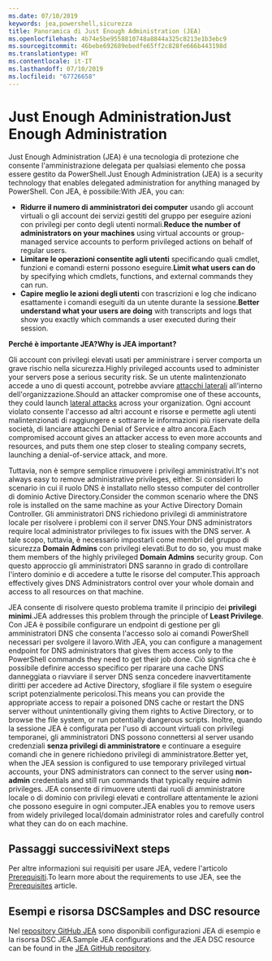 ```yaml
---
ms.date: 07/10/2019
keywords: jea,powershell,sicurezza
title: Panoramica di Just Enough Administration (JEA)
ms.openlocfilehash: 4b74e5be9558810748a8844a325c8213e1b3ebc9
ms.sourcegitcommit: 46bebe692689ebedfe65ff2c828fe666b443198d
ms.translationtype: HT
ms.contentlocale: it-IT
ms.lasthandoff: 07/10/2019
ms.locfileid: "67726658"
---
```

# <a name="just-enough-administration"></a><span data-ttu-id="cc989-103">Just Enough Administration</span><span class="sxs-lookup"><span data-stu-id="cc989-103">Just Enough Administration</span></span>

<span data-ttu-id="cc989-104">Just Enough Administration (JEA) è una tecnologia di protezione che consente l'amministrazione delegata per qualsiasi elemento che possa essere gestito da PowerShell.</span><span class="sxs-lookup"><span data-stu-id="cc989-104">Just Enough Administration (JEA) is a security technology that enables delegated administration for anything managed by PowerShell.</span></span> <span data-ttu-id="cc989-105">Con JEA, è possibile:</span><span class="sxs-lookup"><span data-stu-id="cc989-105">With JEA, you can:</span></span>

- <span data-ttu-id="cc989-106">**Ridurre il numero di amministratori dei computer** usando gli account virtuali o gli account dei servizi gestiti del gruppo per eseguire azioni con privilegi per conto degli utenti normali.</span><span class="sxs-lookup"><span data-stu-id="cc989-106">**Reduce the number of administrators on your machines** using virtual accounts or group-managed service accounts to perform privileged actions on behalf of regular users.</span></span>
- <span data-ttu-id="cc989-107">**Limitare le operazioni consentite agli utenti** specificando quali cmdlet, funzioni e comandi esterni possono eseguire.</span><span class="sxs-lookup"><span data-stu-id="cc989-107">**Limit what users can do** by specifying which cmdlets, functions, and external commands they can run.</span></span>
- <span data-ttu-id="cc989-108">**Capire meglio le azioni degli utenti** con trascrizioni e log che indicano esattamente i comandi eseguiti da un utente durante la sessione.</span><span class="sxs-lookup"><span data-stu-id="cc989-108">**Better understand what your users are doing** with transcripts and logs that show you exactly which commands a user executed during their session.</span></span>

<span data-ttu-id="cc989-109">**Perché è importante JEA?**</span><span class="sxs-lookup"><span data-stu-id="cc989-109">**Why is JEA important?**</span></span>

<span data-ttu-id="cc989-110">Gli account con privilegi elevati usati per amministrare i server comporta un grave rischio nella sicurezza.</span><span class="sxs-lookup"><span data-stu-id="cc989-110">Highly privileged accounts used to administer your servers pose a serious security risk.</span></span> <span data-ttu-id="cc989-111">Se un utente malintenzionato accede a uno di questi account, potrebbe avviare [attacchi laterali](https://aka.ms/pth) all'interno dell'organizzazione.</span><span class="sxs-lookup"><span data-stu-id="cc989-111">Should an attacker compromise one of these accounts, they could launch [lateral attacks](https://aka.ms/pth) across your organization.</span></span> <span data-ttu-id="cc989-112">Ogni account violato consente l'accesso ad altri account e risorse e permette agli utenti malintenzionati di raggiungere e sottrarre le informazioni più riservate della società, di lanciare attacchi Denial of Service e altro ancora.</span><span class="sxs-lookup"><span data-stu-id="cc989-112">Each compromised account gives an attacker access to even more accounts and resources, and puts them one step closer to stealing company secrets, launching a denial-of-service attack, and more.</span></span>

<span data-ttu-id="cc989-113">Tuttavia, non è sempre semplice rimuovere i privilegi amministrativi.</span><span class="sxs-lookup"><span data-stu-id="cc989-113">It's not always easy to remove administrative privileges, either.</span></span> <span data-ttu-id="cc989-114">Si consideri lo scenario in cui il ruolo DNS è installato nello stesso computer del controller di dominio Active Directory.</span><span class="sxs-lookup"><span data-stu-id="cc989-114">Consider the common scenario where the DNS role is installed on the same machine as your Active Directory Domain Controller.</span></span> <span data-ttu-id="cc989-115">Gli amministratori DNS richiedono privilegi di amministratore locale per risolvere i problemi con il server DNS.</span><span class="sxs-lookup"><span data-stu-id="cc989-115">Your DNS administrators require local administrator privileges to fix issues with the DNS server.</span></span> <span data-ttu-id="cc989-116">A tale scopo, tuttavia, è necessario impostarli come membri del gruppo di sicurezza **Domain Admins** con privilegi elevati.</span><span class="sxs-lookup"><span data-stu-id="cc989-116">But to do so, you must make them members of the highly privileged **Domain Admins** security group.</span></span> <span data-ttu-id="cc989-117">Con questo approccio gli amministratori DNS saranno in grado di controllare l'intero dominio e di accedere a tutte le risorse del computer.</span><span class="sxs-lookup"><span data-stu-id="cc989-117">This approach effectively gives DNS Administrators control over your whole domain and access to all resources on that machine.</span></span>

<span data-ttu-id="cc989-118">JEA consente di risolvere questo problema tramite il principio dei **privilegi minimi**.</span><span class="sxs-lookup"><span data-stu-id="cc989-118">JEA addresses this problem through the principle of **Least Privilege**.</span></span> <span data-ttu-id="cc989-119">Con JEA è possibile configurare un endpoint di gestione per gli amministratori DNS che consenta l'accesso solo ai comandi PowerShell necessari per svolgere il lavoro.</span><span class="sxs-lookup"><span data-stu-id="cc989-119">With JEA, you can configure a management endpoint for DNS administrators that gives them access only to the PowerShell commands they need to get their job done.</span></span> <span data-ttu-id="cc989-120">Ciò significa che è possibile definire accesso specifico per riparare una cache DNS danneggiata o riavviare il server DNS senza concedere inavvertitamente diritti per accedere ad Active Directory, sfogliare il file system o eseguire script potenzialmente pericolosi.</span><span class="sxs-lookup"><span data-stu-id="cc989-120">This means you can provide the appropriate access to repair a poisoned DNS cache or restart the DNS server without unintentionally giving them rights to Active Directory, or to browse the file system, or run potentially dangerous scripts.</span></span> <span data-ttu-id="cc989-121">Inoltre, quando la sessione JEA è configurata per l'uso di account virtuali con privilegi temporanei, gli amministratori DNS possono connettersi al server usando credenziali **senza privilegi di amministratore** e continuare a eseguire comandi che in genere richiedono privilegi di amministratore.</span><span class="sxs-lookup"><span data-stu-id="cc989-121">Better yet, when the JEA session is configured to use temporary privileged virtual accounts, your DNS administrators can connect to the server using **non-admin** credentials and still run commands that typically require admin privileges.</span></span> <span data-ttu-id="cc989-122">JEA consente di rimuovere utenti dai ruoli di amministratore locale o di dominio con privilegi elevati e controllare attentamente le azioni che possono eseguire in ogni computer.</span><span class="sxs-lookup"><span data-stu-id="cc989-122">JEA enables you to remove users from widely privileged local/domain administrator roles and carefully control what they can do on each machine.</span></span>

## <a name="next-steps"></a><span data-ttu-id="cc989-123">Passaggi successivi</span><span class="sxs-lookup"><span data-stu-id="cc989-123">Next steps</span></span>

<span data-ttu-id="cc989-124">Per altre informazioni sui requisiti per usare JEA, vedere l'articolo [Prerequisiti](prerequisites.md).</span><span class="sxs-lookup"><span data-stu-id="cc989-124">To learn more about the requirements to use JEA, see the [Prerequisites](prerequisites.md) article.</span></span>

## <a name="samples-and-dsc-resource"></a><span data-ttu-id="cc989-125">Esempi e risorsa DSC</span><span class="sxs-lookup"><span data-stu-id="cc989-125">Samples and DSC resource</span></span>

<span data-ttu-id="cc989-126">Nel [repository GitHub JEA](https://github.com/PowerShell/JEA) sono disponibili configurazioni JEA di esempio e la risorsa DSC JEA.</span><span class="sxs-lookup"><span data-stu-id="cc989-126">Sample JEA configurations and the JEA DSC resource can be found in the [JEA GitHub repository](https://github.com/PowerShell/JEA).</span></span>
